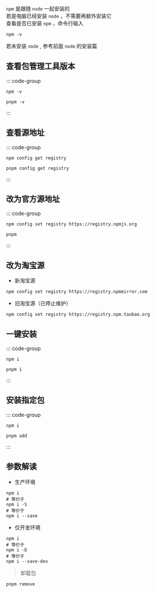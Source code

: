 

`npm` 是跟随 `node` 一起安装的  
若是电脑已经安装 `node` ，不需要再额外安装它  
查看是否已安装 `npm` ，命令行输入  
```shell
npm -v
```
若未安装 `node` , 参考前面 `node` 的安装篇


## 查看包管理工具版本
::: code-group


```shell [npm]
npm -v
```

```shell [pnpm]
pnpm -v
```

:::


## 查看源地址

::: code-group


```shell [npm]
npm config get registry
```

```shell [pnpm]
pnpm config get registry
```

:::


## 改为官方源地址



::: code-group


```shell
npm config set registry https://registry.npmjs.org
```

```shell [pnpm]
pnpm
```

:::


## 改为淘宝源

- 新淘宝源

```shell
npm config set registry https://registry.npmmirror.com
```

- 旧淘宝源（已停止维护）

```shell
npm config set registry https://registry.npm.taobao.org
```
## 一键安装


::: code-group


```shell [npm]
npm i 
```

```shell [pnpm]
pnpm i 
```

:::

## 安装指定包

::: code-group


```shell [npm]
npm i 
```

```shell [pnpm]
pnpm add  
```

:::

## 参数解读

- 生产环境

```shell
npm i 
# 等价于
npm i -S
# 等价于
npm i --save
```
- 仅开发环境

```shell
npm i 
# 等价于
npm i -D
# 等价于
npm i --save-dev
```

> 卸载包

```shell
pnpm remove
```

